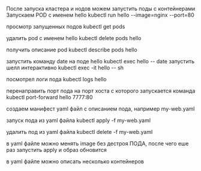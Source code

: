 После запуска кластера и нодов можем запустить поды с контейнерами
Запускаем POD с именем hello
kubectl run hello --image=nginx --port=80

просмотр запущенных подов
kubectl get pods

удалить pod с именем hello
kubectl delete pods hello

получить описание pod
kubectl describe pods hello

запустить команду date на поде hello
kubectl exec hello -- date
запустить шелл интерактивно
kubectl exec -it hello -- sh

посмотрел логи пода
kubectl logs hello

перенаправить порт пода на порт хоста с которого запускается команда
kubectl port-forward hello 7777:80

создаем манифест yaml файл с описанием пода, например my-web.yaml

запуск пода из yaml файла
kubectl apply -f my-web.yaml

удалить под из yaml файла
kubectl delete -f my-web.yaml

в yaml файле можно менять image без дестроя ПОДА, после чего еше раз запустить apply и образ обновится

в yaml файле можно описать несколько контейнеров 
